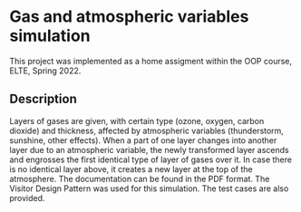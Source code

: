 # Gas and atmospheric variables simulation

This project was implemented as a home assigment within the OOP course, ELTE, Spring 2022.

## Description

Layers of gases are given, with certain type (ozone, oxygen, carbon dioxide) and thickness, affected by atmospheric variables (thunderstorm, sunshine, other effects).
When a part of one layer changes into another layer due to an atmospheric variable, the newly transformed layer ascends and engrosses the first identical type of layer of gases over it.
In case there is no identical layer above, it creates a new layer at the top of the atmosphere.
The documentation can be found in the PDF format. The Visitor Design Pattern was used for this simulation.
The test cases are also provided.

